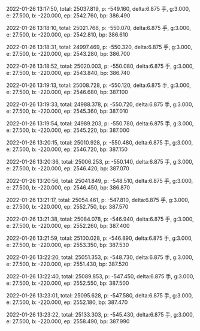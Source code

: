 2022-01-26 13:17:50, total: 25037.819, p: -549.160, delta:6.875 手, g:3.000, e: 27.500, b: -220.000, ep: 2542.760, bp: 386.490

2022-01-26 13:18:10, total: 25021.766, p: -550.070, delta:6.875 手, g:3.000, e: 27.500, b: -220.000, ep: 2542.810, bp: 386.610

2022-01-26 13:18:31, total: 24997.469, p: -550.320, delta:6.875 手, g:3.000, e: 27.500, b: -220.000, ep: 2543.280, bp: 386.700

2022-01-26 13:18:52, total: 25020.003, p: -550.080, delta:6.875 手, g:3.000, e: 27.500, b: -220.000, ep: 2543.840, bp: 386.740

2022-01-26 13:19:13, total: 25008.728, p: -550.120, delta:6.875 手, g:3.000, e: 27.500, b: -220.000, ep: 2546.680, bp: 387.100

2022-01-26 13:19:33, total: 24988.378, p: -550.720, delta:6.875 手, g:3.000, e: 27.500, b: -220.000, ep: 2545.360, bp: 387.010

2022-01-26 13:19:54, total: 24989.203, p: -550.780, delta:6.875 手, g:3.000, e: 27.500, b: -220.000, ep: 2545.220, bp: 387.000

2022-01-26 13:20:15, total: 25010.928, p: -550.480, delta:6.875 手, g:3.000, e: 27.500, b: -220.000, ep: 2546.720, bp: 387.150

2022-01-26 13:20:36, total: 25006.253, p: -550.140, delta:6.875 手, g:3.000, e: 27.500, b: -220.000, ep: 2546.420, bp: 387.070

2022-01-26 13:20:56, total: 25041.849, p: -548.510, delta:6.875 手, g:3.000, e: 27.500, b: -220.000, ep: 2546.450, bp: 386.870

2022-01-26 13:21:17, total: 25054.461, p: -547.810, delta:6.875 手, g:3.000, e: 27.500, b: -220.000, ep: 2552.750, bp: 387.570

2022-01-26 13:21:38, total: 25084.078, p: -546.940, delta:6.875 手, g:3.000, e: 27.500, b: -220.000, ep: 2552.260, bp: 387.400

2022-01-26 13:21:59, total: 25100.028, p: -546.890, delta:6.875 手, g:3.000, e: 27.500, b: -220.000, ep: 2553.350, bp: 387.530

2022-01-26 13:22:20, total: 25051.353, p: -548.730, delta:6.875 手, g:3.000, e: 27.500, b: -220.000, ep: 2551.430, bp: 387.520

2022-01-26 13:22:40, total: 25089.853, p: -547.450, delta:6.875 手, g:3.000, e: 27.500, b: -220.000, ep: 2552.550, bp: 387.500

2022-01-26 13:23:01, total: 25095.628, p: -547.580, delta:6.875 手, g:3.000, e: 27.500, b: -220.000, ep: 2552.180, bp: 387.470

2022-01-26 13:23:22, total: 25133.303, p: -545.430, delta:6.875 手, g:3.000, e: 27.500, b: -220.000, ep: 2558.490, bp: 387.990